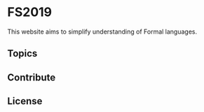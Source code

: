 # FS2019

This website aims to simplify understanding of Formal languages.

## Topics

## Contribute

## License
